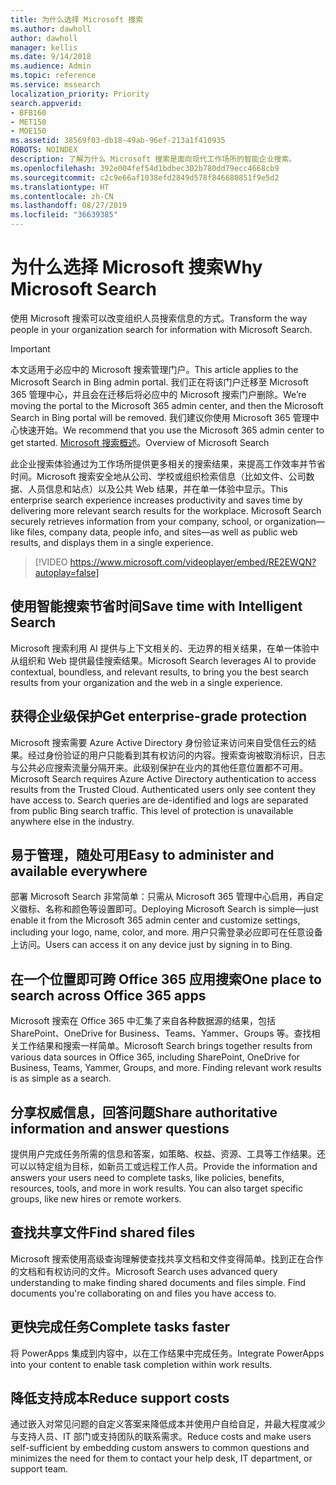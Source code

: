 ```yaml
---
title: 为什么选择 Microsoft 搜索
ms.author: dawholl
author: dawholl
manager: kellis
ms.date: 9/14/2018
ms.audience: Admin
ms.topic: reference
ms.service: mssearch
localization_priority: Priority
search.appverid:
- BFB160
- MET150
- MOE150
ms.assetid: 38569f03-db18-49ab-96ef-213a1f410935
ROBOTS: NOINDEX
description: 了解为什么 Microsoft 搜索是面向现代工作场所的智能企业搜索。
ms.openlocfilehash: 392e004fef54d1bdbec302b780dd79ecc4668cb9
ms.sourcegitcommit: c2c9e66af1038efd2849d578f846680851f9e5d2
ms.translationtype: HT
ms.contentlocale: zh-CN
ms.lasthandoff: 08/27/2019
ms.locfileid: "36639385"
---
```

# <a name="why-microsoft-search"></a><span data-ttu-id="3260c-103">为什么选择 Microsoft 搜索</span><span class="sxs-lookup"><span data-stu-id="3260c-103">Why Microsoft Search</span></span>

<span data-ttu-id="3260c-104">使用 Microsoft 搜索可以改变组织人员搜索信息的方式。</span><span class="sxs-lookup"><span data-stu-id="3260c-104">Transform the way people in your organization search for information with Microsoft Search.</span></span> 

> [!IMPORTANT]
> <span data-ttu-id="3260c-105">本文适用于必应中的 Microsoft 搜索管理门户。</span><span class="sxs-lookup"><span data-stu-id="3260c-105">This article applies to the Microsoft Search in Bing admin portal.</span></span> <span data-ttu-id="3260c-106">我们正在将该门户迁移至 Microsoft 365 管理中心，并且会在迁移后将必应中的 Microsoft 搜索门户删除。</span><span class="sxs-lookup"><span data-stu-id="3260c-106">We’re moving the portal to the Microsoft 365 admin center, and then the Microsoft Search in Bing portal will be removed.</span></span> <span data-ttu-id="3260c-107">我们建议你使用 Microsoft 365 管理中心快速开始。</span><span class="sxs-lookup"><span data-stu-id="3260c-107">We recommend that you use the Microsoft 365 admin center to get started.</span></span> <span data-ttu-id="3260c-108">[Microsoft 搜索概述](overview-microsoft-search.md)。</span><span class="sxs-lookup"><span data-stu-id="3260c-108">Overview of Microsoft Search</span></span>
  
<span data-ttu-id="3260c-p102">此企业搜索体验通过为工作场所提供更多相关的搜索结果，来提高工作效率并节省时间。Microsoft 搜索安全地从公司、学校或组织检索信息（比如文件、公司数据、人员信息和站点）以及公共 Web 结果，并在单一体验中显示。</span><span class="sxs-lookup"><span data-stu-id="3260c-p102">This enterprise search experience increases productivity and saves time by delivering more relevant search results for the workplace. Microsoft Search securely retrieves information from your company, school, or organization—like files, company data, people info, and sites—as well as public web results, and displays them in a single experience.</span></span>

> [!VIDEO https://www.microsoft.com/videoplayer/embed/RE2EWQN?autoplay=false]
  
## <a name="save-time-with-intelligent-search"></a><span data-ttu-id="3260c-111">使用智能搜索节省时间</span><span class="sxs-lookup"><span data-stu-id="3260c-111">Save time with Intelligent Search</span></span>

<span data-ttu-id="3260c-112">Microsoft 搜索利用 AI 提供与上下文相关的、无边界的相关结果，在单一体验中从组织和 Web 提供最佳搜索结果。</span><span class="sxs-lookup"><span data-stu-id="3260c-112">Microsoft Search leverages AI to provide contextual, boundless, and relevant results, to bring you the best search results from your organization and the web in a single experience.</span></span>
  
## <a name="get-enterprise-grade-protection"></a><span data-ttu-id="3260c-113">获得企业级保护</span><span class="sxs-lookup"><span data-stu-id="3260c-113">Get enterprise-grade protection</span></span>

<span data-ttu-id="3260c-p103">Microsoft 搜索需要 Azure Active Directory 身份验证来访问来自受信任云的结果。经过身份验证的用户只能看到其有权访问的内容。搜索查询被取消标识，日志与公共必应搜索流量分隔开来。此级别保护在业内的其他任意位置都不可用。</span><span class="sxs-lookup"><span data-stu-id="3260c-p103">Microsoft Search requires Azure Active Directory authentication to access results from the Trusted Cloud. Authenticated users only see content they have access to. Search queries are de-identified and logs are separated from public Bing search traffic. This level of protection is unavailable anywhere else in the industry.</span></span>
  
## <a name="easy-to-administer-and-available-everywhere"></a><span data-ttu-id="3260c-118">易于管理，随处可用</span><span class="sxs-lookup"><span data-stu-id="3260c-118">Easy to administer and available everywhere</span></span>

<span data-ttu-id="3260c-119">部署 Microsoft Search 非常简单：只需从 Microsoft 365 管理中心启用，再自定义徽标、名称和颜色等设置即可。</span><span class="sxs-lookup"><span data-stu-id="3260c-119">Deploying Microsoft Search is simple—just enable it from the Microsoft 365 admin center and customize settings, including your logo, name, color, and more.</span></span> <span data-ttu-id="3260c-120">用户只需登录必应即可在任意设备上访问。</span><span class="sxs-lookup"><span data-stu-id="3260c-120">Users can access it on any device just by signing in to Bing.</span></span>
  
## <a name="one-place-to-search-across-office-365-apps"></a><span data-ttu-id="3260c-121">在一个位置即可跨 Office 365 应用搜索</span><span class="sxs-lookup"><span data-stu-id="3260c-121">One place to search across Office 365 apps</span></span>

<span data-ttu-id="3260c-p105">Microsoft 搜索在 Office 365 中汇集了来自各种数据源的结果，包括 SharePoint、OneDrive for Business、Teams、Yammer、Groups 等。查找相关工作结果和搜索一样简单。</span><span class="sxs-lookup"><span data-stu-id="3260c-p105">Microsoft Search brings together results from various data sources in Office 365, including SharePoint, OneDrive for Business, Teams, Yammer, Groups, and more. Finding relevant work results is as simple as a search.</span></span>
  
## <a name="share-authoritative-information-and-answer-questions"></a><span data-ttu-id="3260c-124">分享权威信息，回答问题</span><span class="sxs-lookup"><span data-stu-id="3260c-124">Share authoritative information and answer questions</span></span>

<span data-ttu-id="3260c-p106">提供用户完成任务所需的信息和答案，如策略、权益、资源、工具等工作结果。还可以以特定组为目标，如新员工或远程工作人员。</span><span class="sxs-lookup"><span data-stu-id="3260c-p106">Provide the information and answers your users need to complete tasks, like policies, benefits, resources, tools, and more in work results. You can also target specific groups, like new hires or remote workers.</span></span>
  
## <a name="find-shared-files"></a><span data-ttu-id="3260c-127">查找共享文件</span><span class="sxs-lookup"><span data-stu-id="3260c-127">Find shared files</span></span>

<span data-ttu-id="3260c-p107">Microsoft 搜索使用高级查询理解使查找共享文档和文件变得简单。找到正在合作的文档和有权访问的文件。</span><span class="sxs-lookup"><span data-stu-id="3260c-p107">Microsoft Search uses advanced query understanding to make finding shared documents and files simple. Find documents you're collaborating on and files you have access to.</span></span> 
  
## <a name="complete-tasks-faster"></a><span data-ttu-id="3260c-130">更快完成任务</span><span class="sxs-lookup"><span data-stu-id="3260c-130">Complete tasks faster</span></span>

<span data-ttu-id="3260c-131">将 PowerApps 集成到内容中，以在工作结果中完成任务。</span><span class="sxs-lookup"><span data-stu-id="3260c-131">Integrate PowerApps into your content to enable task completion within work results.</span></span>
  
## <a name="reduce-support-costs"></a><span data-ttu-id="3260c-132">降低支持成本</span><span class="sxs-lookup"><span data-stu-id="3260c-132">Reduce support costs</span></span>

<span data-ttu-id="3260c-133">通过嵌入对常见问题的自定义答案来降低成本并使用户自给自足，并最大程度减少与支持人员、IT 部门或支持团队的联系需求。</span><span class="sxs-lookup"><span data-stu-id="3260c-133">Reduce costs and make users self-sufficient by embedding custom answers to common questions and minimizes the need for them to contact your help desk, IT department, or support team.</span></span>
  

